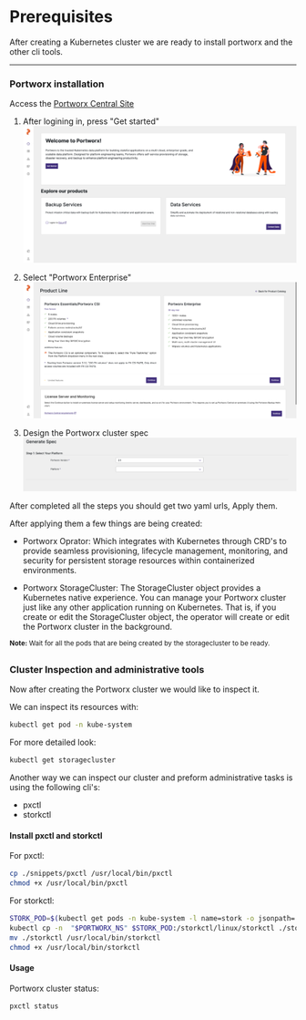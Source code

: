 # Prerequisites

After creating a Kubernetes cluster we are ready to install portworx and the other cli tools.

---

### Portworx installation

Access the [Portworx Central Site](https://central.portworx.com/landing/login)

1. After logining in, press "Get started"
    ![Get started](images/getstarted.png "Get started")

2. Select "Portworx Enterprise"
    ![Select License](images/licensing.png "Select License")

3. Design the Portworx cluster spec
    ![Spec Generator](images/spec_generator.png "Spec Generator")

After completed all the steps you should get two yaml urls, Apply them.


After applying them a few things are being created:

- Portworx Oprator: Which integrates with Kubernetes through CRD's to provide seamless provisioning, lifecycle management, monitoring, and security for persistent storage resources within containerized environments.

- Portworx StorageCluster: The StorageCluster object provides a Kubernetes native experience. You can manage your Portworx cluster just like any other application running on Kubernetes. That is, if you create or edit the StorageCluster object, the operator will create or edit the Portworx cluster in the background.


<sup><strong>Note:</strong> Wait for all the pods that are being created by the storagecluster to be ready.</sup>

### Cluster Inspection and administrative tools

Now after creating the Portworx cluster we would like to inspect it.

We can inspect its resources with:
```bash
kubectl get pod -n kube-system
```

For more detailed look:
```bash
kubectl get storagecluster
```

Another way we can inspect our cluster and preform administrative tasks is using the following cli's:
- pxctl 
- storkctl

#### Install pxctl and storkctl

For pxctl:
```bash
cp ./snippets/pxctl /usr/local/bin/pxctl
chmod +x /usr/local/bin/pxctl
```

For storkctl:
```bash
STORK_POD=$(kubectl get pods -n kube-system -l name=stork -o jsonpath='{.items[0].metadata.name}')
kubectl cp -n  "$PORTWORX_NS" $STORK_POD:/storkctl/linux/storkctl ./storkctl
mv ./storkctl /usr/local/bin/storkctl
chmod +x /usr/local/bin/storkctl
```

#### Usage

Portworx cluster status:

```bash
pxctl status
```

